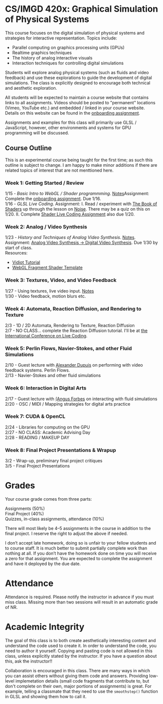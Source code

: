 # CS/IMGD 420x: Graphical Simulation of Physical Systems

This course focuses on the digital simulation of physical systems and strategies for interactive representation. Topics include:

- Parallel computing on graphics processing units (GPUs)  
- Realtime graphics techniques  
- The history of analog interactive visuals  
- Interaction techniques for controlling digital simulations  

Students will explore analog physical systems (such as fluids and video feedback) and use these explorations to guide the development of digital simulations. The class is explicitly designed to encourage both technical and aesthetic exploration.  

All students will be expected to maintain a course website that contains links to all assignments. Videos should be posted to "permanent" locations (Vimeo, YouTube etc.) and embedded / linked in your course website. Details on this website can be found in the [onboarding assignment](./onboarding.md). 

Assignments and examples for this class will primarily use GLSL / JavaScript, however, other environments and systems for GPU programming will be discussed.

## Course Outline

This is an experimental course being taught for the first time; as such this outline is subject to change. I am happy to make minor additions if there are related topics of interest that are not menttioned here.  

### Week 1: Getting Started / Review
1/15 - *Basic Intro to WebGL / Shader programmming*. [Notes](./notes.day1.md)Assignment:  Complete the [onboarding assignment](./onboarding.md). Due 1/16.  
1/16 - *GLSL Live Coding*.  Assignment:  I. Read / experiment with [The Book of Shaders](http://thebookofshaders.com) up through the lesson on [Noise](https://thebookofshaders.com/11/). There may be a quiz on this on 1/20. II. Complete [Shader Live Coding Assignment](./shader_live_coding.md) also due 1/20.

### Week 2: Analog / Video Synthesis
1/23 - *History and Techniques of Analog Video Synthesis*. [Notes](./notes.day3.md).   
Assignment: [Analog Video Synthesis -> Digital Video Synthesis](./analog_to_digital.md). Due 1/30 by start of class.  
Resources:  
- [Vidiot Tutorial](./vidiot_tutorial.md)
- [WebGL Fragment Shader Template](./webgl_template.md)
  
### Week 3: Textures, Video, and Video Feedback
1/27 - Using textures, live video input. [Notes](./notes.day4.md)  
1/30 - Video feedback, motion blurs etc.  

### Week 4: Automata, Reaction Diffusion, and Rendering to Texture
2/3 - 1D / 2D Automata, Rendering to Texture, Reaction Diffusion  
2/7 - NO CLASS... complete the Reaction Diffusion tutorial. I'll be at [the International Conference on Live Coding](http://iclc.livecodenetwork.org/2020/schedule.html).  

### Week 5: Perlin Flows, Navier-Stokes, and other Fluid Simulations
2/10 - Guest lecture with [Alexander Dupuis](http://alexanderdupuis.com/) on performing with video feedback systems. Perlin Flows.  
2/13 - Navier-Stokes and other fluid simulations  

### Week 6: Interaction in Digital Arts
2/17 - Guest lecture with [(Angus Forbes](https://creativecoding.soe.ucsc.edu/angus/) on interacting with fluid simulations  
2/20 - OSC / MIDI / Mapping strategies for digital arts practice  

### Week 7: CUDA & OpenCL 
2/24 - Libraries for computing on the GPU  
2/27 - NO CLASS: Academic Advising Day  
2/28 - READING / MAKEUP DAY  

### Week 8: Final Project Presentations &amp; Wrapup  
3/2 - Wrap-up, preliminary final project critiques  
3/5 - Final Project Presentations  

# Grades
Your course grade comes from three parts:

Assignments (50%)  
Final Project (40%)  
Quizzes, in-class assignments, attendance (10%)  

There will most likely be 4–5 assignments in the course in addition to the final project. I reserve the right to adjust the above if needed. 

I don’t accept late homework, doing so is unfair to your fellow students and to course staff. It is much better to submit partially complete work than nothing at all. If you don’t have the homework done on time you will receive a zero for that assignment. You are expected to complete the assignment and have it deployed by the due date.

# Attendance
Attendance is required. Please notify the instructor in advance if you must miss class. Missing more than two sessions will result in an automatic grade of NR.

# Academic Integrity
The goal of this class is to both create aesthetically interesting content and understand the code used to create it. In order to understand the code, you need to author it yourself. Copying and pasting code is not allowed in this class, unless explicitly stated by the instructor. If you have a question about this, ask the instructor!!

Collaboration is encouraged in this class. There are many ways in which you can assist others without giving them code and answers. Providing low-level implemetation details (small code fragments that contribute to, but don't complete on their own, major portions of assignments) is great. For example, telling a classmate that they need to use the `smoothstep()` function in GLSL and showing them how to call it.
